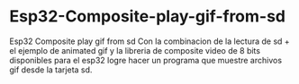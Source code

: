 # Esp32-Composite-play-gif-from-sd
Esp32 Composite play gif from sd
Con la combinacion de la lectura de sd + el ejemplo de animated gif y la libreria de composite video de 8 bits disponibles para el esp32 logre hacer un programa que muestre archivos gif desde la tarjeta sd.
